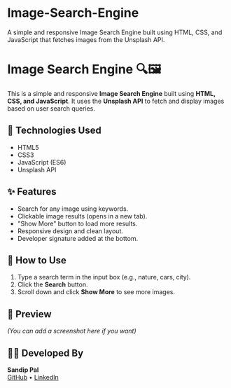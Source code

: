 # Image-Search-Engine
A simple and responsive Image Search Engine built using HTML, CSS, and JavaScript that fetches images from the Unsplash API.
# Image Search Engine 🔍🖼️

This is a simple and responsive **Image Search Engine** built using **HTML, CSS, and JavaScript**. It uses the **Unsplash API** to fetch and display images based on user search queries.

## 🔧 Technologies Used

- HTML5
- CSS3
- JavaScript (ES6)
- Unsplash API

## ✨ Features

- Search for any image using keywords.
- Clickable image results (opens in a new tab).
- "Show More" button to load more results.
- Responsive design and clean layout.
- Developer signature added at the bottom.

## 🚀 How to Use

1. Type a search term in the input box (e.g., nature, cars, city).
2. Click the **Search** button.
3. Scroll down and click **Show More** to see more images.

## 📸 Preview

*(You can add a screenshot here if you want)*

## 🧑‍💻 Developed By

**Sandip Pal**  
[GitHub](https://github.com/sandip-pal1) • [LinkedIn](https://www.linkedin.com/in/sandip-pal-7877b9285)

